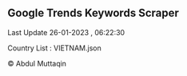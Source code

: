 

## Google Trends Keywords Scraper 
 
Last Update 26-01-2023 , 06:22:30

Country List :
VIETNAM.json



© Abdul Muttaqin 
